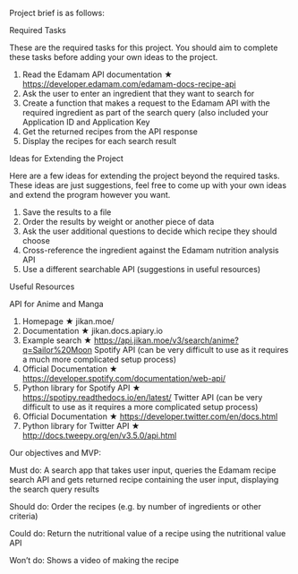 Project brief is as follows:


Required Tasks

These are the required tasks for this project. You should aim to complete these tasks before
adding your own ideas to the project.

1. Read the Edamam API documentation ★
https://developer.edamam.com/edamam-docs-recipe-api
2. Ask the user to enter an ingredient that they want to search for
3. Create a function that makes a request to the Edamam API with the required ingredient as
part of the search query (also included your Application ID and Application Key
4. Get the returned recipes from the API response
5. Display the recipes for each search result



Ideas for Extending the Project

Here are a few ideas for extending the project beyond the required tasks. These ideas are just
suggestions, feel free to come up with your own ideas and extend the program however you want.

1. Save the results to a file
2. Order the results by weight or another piece of data
3. Ask the user additional questions to decide which recipe they should choose
4. Cross-reference the ingredient against the Edamam nutrition analysis API
5. Use a different searchable API (suggestions in useful resources)



Useful Resources

API for Anime and Manga

1. Homepage ★ jikan.moe/
2. Documentation ★ jikan.docs.apiary.io
3. Example search ★ https://api.jikan.moe/v3/search/anime?q=Sailor%20Moon
Spotify API (can be very difficult to use as it requires a much more complicated setup process)
4. Official Documentation ★ https://developer.spotify.com/documentation/web-api/
5. Python library for Spotify API ★ https://spotipy.readthedocs.io/en/latest/
Twitter API (can be very difficult to use as it requires a more complicated setup process)
6. Official Documentation ★ https://developer.twitter.com/en/docs.html
7. Python library for Twitter API ★ http://docs.tweepy.org/en/v3.5.0/api.html




Our objectives and MVP:

Must do: A search app that takes user input, queries the Edamam recipe search API and gets returned recipe containing the user input, displaying the search query results

Should do: Order the recipes (e.g. by number of ingredients or other criteria)

Could do: Return the nutritional value of a recipe using the nutritional value API

Won’t do: Shows a video of making the recipe
